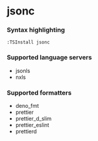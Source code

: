 # jsonc
<!--- THIS DOCUMENT IS AUTOMATICALLY GENERATED, DON'T EDIT IT -->

### Syntax highlighting

```vim
:TSInstall jsonc
```

### Supported language servers

- jsonls
- nxls

### Supported formatters

- deno_fmt
- prettier
- prettier_d_slim
- prettier_eslint
- prettierd
